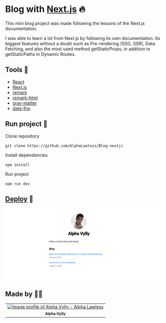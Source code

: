 # Blog with [Next.js](https://nextjs.org/learn) 🔥

This mini blog project was made following the lessons of the Next.js documentation.

I was able to learn a lot from Next.js by following its own documentation. Its biggest features without a doubt such as Pre-rendering (SSG, SSR), Data Fetching, and also the most used method getStaticProps, in addition to getStaticPaths in Dynamic Routes.
## Tools 🧰
- [React](https://pt-br.reactjs.org)
- [Next.js](https://nextjs.org)
- [remark](https://www.npmjs.com/package/remark)
- [remark-html](https://www.npmjs.com/package/remark-html)
- [gray-matter](https://github.com/jonschlinkert/gray-matter)
- [date-fns](https://date-fns.org)

## Run project 🚧
Clone repository

```
git clone https://github.com/AlphaLawless/Blog-nextjs
```
Install dependencies
```
npm install
```
Run project
```
npm run dev
```
## [Deploy]() 🚀

![Image of Project](./assets/blog.png)

## Made by 👷🏽

<table>
  <tr>
    <td align="center">
      <a href="https://github.com/AlphaLawless">
        <img src="https://github.com/AlphaLawless.png" width="100px;" alt="Image profile of Alpha Vylly - Alpha Lawless"/><br>
        <sub>
          <b>Alpha Vylly</b>
        </sub>
      </a>
    </td>
  </tr>
</table>
